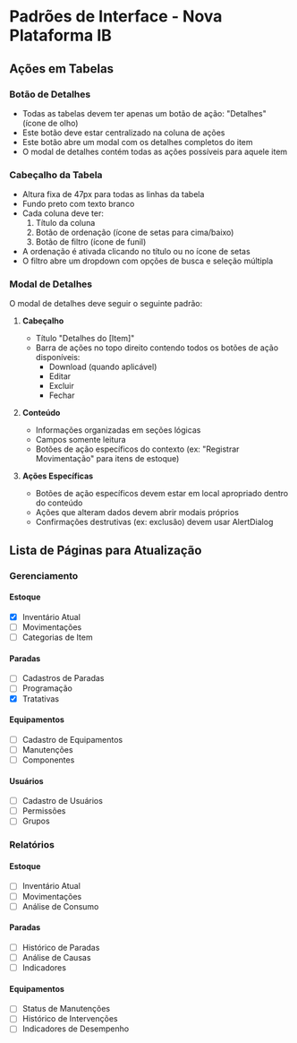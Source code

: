 # Padrões de Interface - Nova Plataforma IB

## Ações em Tabelas

### Botão de Detalhes
- Todas as tabelas devem ter apenas um botão de ação: "Detalhes" (ícone de olho)
- Este botão deve estar centralizado na coluna de ações
- Este botão abre um modal com os detalhes completos do item
- O modal de detalhes contém todas as ações possíveis para aquele item

### Cabeçalho da Tabela
- Altura fixa de 47px para todas as linhas da tabela
- Fundo preto com texto branco
- Cada coluna deve ter:
  1. Título da coluna
  2. Botão de ordenação (ícone de setas para cima/baixo)
  3. Botão de filtro (ícone de funil)
- A ordenação é ativada clicando no título ou no ícone de setas
- O filtro abre um dropdown com opções de busca e seleção múltipla

### Modal de Detalhes
O modal de detalhes deve seguir o seguinte padrão:

1. **Cabeçalho**
   - Título "Detalhes do [Item]"
   - Barra de ações no topo direito contendo todos os botões de ação disponíveis:
     - Download (quando aplicável)
     - Editar
     - Excluir
     - Fechar

2. **Conteúdo**
   - Informações organizadas em seções lógicas
   - Campos somente leitura
   - Botões de ação específicos do contexto (ex: "Registrar Movimentação" para itens de estoque)

3. **Ações Específicas**
   - Botões de ação específicos devem estar em local apropriado dentro do conteúdo
   - Ações que alteram dados devem abrir modais próprios
   - Confirmações destrutivas (ex: exclusão) devem usar AlertDialog

## Lista de Páginas para Atualização

### Gerenciamento
#### Estoque
- [x] Inventário Atual
- [ ] Movimentações
- [ ] Categorias de Item

#### Paradas
- [ ] Cadastros de Paradas
- [ ] Programação
- [x] Tratativas

#### Equipamentos
- [ ] Cadastro de Equipamentos
- [ ] Manutenções
- [ ] Componentes

#### Usuários
- [ ] Cadastro de Usuários
- [ ] Permissões
- [ ] Grupos

### Relatórios
#### Estoque
- [ ] Inventário Atual
- [ ] Movimentações
- [ ] Análise de Consumo

#### Paradas
- [ ] Histórico de Paradas
- [ ] Análise de Causas
- [ ] Indicadores

#### Equipamentos
- [ ] Status de Manutenções
- [ ] Histórico de Intervenções
- [ ] Indicadores de Desempenho 